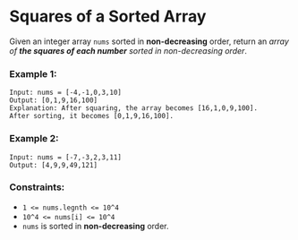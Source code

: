 # Squares of a Sorted Array

Given an integer array `nums` sorted in **non-decreasing** order, return an *array of **the squares of each number** sorted in non-decreasing order*.

### Example 1:

```
Input: nums = [-4,-1,0,3,10]
Output: [0,1,9,16,100]
Explanation: After squaring, the array becomes [16,1,0,9,100].
After sorting, it becomes [0,1,9,16,100].
```

### Example 2:

```
Input: nums = [-7,-3,2,3,11]
Output: [4,9,9,49,121]
```

### Constraints:
- `1 <= nums.legnth <= 10^4`
- `10^4 <= nums[i] <= 10^4`
- `nums` is sorted in **non-decreasing** order.